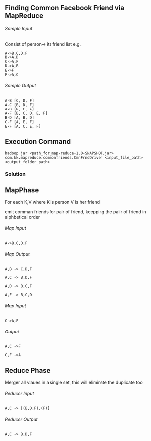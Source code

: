 
## Finding Common Facebook Friend via MapReduce

###### Sample Input
Consist of person-> its friend list e.g.

```
A->B,C,D,F
B->A,D
C->A,F
D->A,B
E->F
F->A,C
```

###### Sample Output 
```
A-B	[C, D, F]
A-C	[B, D, F]
A-D	[B, C, F]
A-F	[B, C, D, E, F]
B-D	[A, B, D]
C-F	[A, E, F]
E-F	[A, C, E, F]
```


## Execution Command  
`hadoop jar <path_for_map-reduce-1.0-SNAPSHOT.jar> com.kk.mapreduce.commonfriends.CmnFrndDriver <input_file_path>  <output_folder_path>`


###  Solution


## MapPhase
For each K,V where 
K is person 
V is her friend 

emit comman friends for pair of friend, keepping the paiir of friend  in alphbetical order

######  Map Input 
```
A->B,C,D,F
```

###### Map Output
```
A,B -> C,D,F

A,C -> B,D,F

A,D -> B,C,F

A,F -> B,C,D
```

 
######  Map Input 
```
C->A,F
```
######  Output

```
A,C ->F

C,F ->A
```

## Reduce Phase
Merger all vlaues in a single set, this will eliminate the duplicate too

######  Reducer Input
```
A,C -> [(B,D,F),(F)]
```

######  Reducer Output
```
A,C -> B,D,F
```












